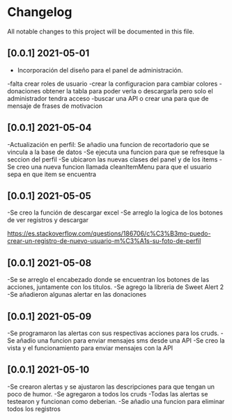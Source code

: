 # Changelog

All notable changes to this project will be documented in this file.

## [0.0.1] 2021-05-01

- Incorporación del diseño para el panel de administración.




-falta crear roles de usuario
-crear la configuracion para cambiar colores
-donaciones obtener la tabla para poder verla o descargarla pero solo el administrador tendra acceso
-buscar una API o crear una para que de mensaje de frases de motivacion






## [0.0.1] 2021-05-04
-Actualización en perfil: Se añadio una funcion de recortadorio que se vincula a la base de datos
-Se ejecuta una funcion para que se refresque la seccion del perfil
-Se ubicaron las nuevas clases del panel y de los items
-Se creo una nueva funcion llamada cleanItemMenu para que el usuario sepa en que item se encuentra

## [0.0.1] 2021-05-05
-Se creo la función de descargar excel
-Se arreglo la logica de los botones de ver registros y descargar



https://es.stackoverflow.com/questions/186706/c%C3%B3mo-puedo-crear-un-registro-de-nuevo-usuario-m%C3%A1s-su-foto-de-perfil


## [0.0.1] 2021-05-08
-Se se arreglo el encabezado donde se encuentran los botones de las acciones, juntamente con los titulos.
-Se agrego la libreria de Sweet Alert 2
-Se añadieron algunas alertar en las donaciones

## [0.0.1] 2021-05-09
-Se programaron las alertas con sus respectivas acciones para los cruds.
-Se añadio una funcion para enviar mensajes sms desde una API
-Se creo la vista y el funcionamiento para enviar mensajes con la API

## [0.0.1] 2021-05-10
-Se crearon alertas y se ajustaron las descripciones para que tengan un poco de humor.
-Se agregaron a todos los cruds
-Todas las alertas se testearon y funcionan como deberian.
-Se añadio una funcion para eliminar todos los registros